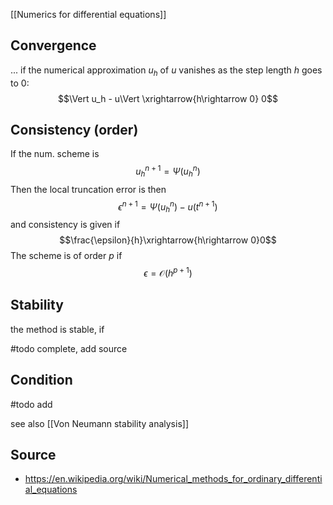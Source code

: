 [[Numerics for differential equations]]


## Convergence
... if the numerical approximation $u_h$ of $u$ vanishes as the step length $h$ goes to $0$:
$$\Vert u_h - u\Vert \xrightarrow{h\rightarrow 0} 0$$


## Consistency (order)
If the num. scheme is
$$u_{h}^{n+1} = \Psi(u_h^n) $$
Then the local truncation error is then
$$\epsilon^{n+1} = \Psi(u_h^n) - u(t^{n+1})$$
and consistency is given if
$$\frac{\epsilon}{h}\xrightarrow{h\rightarrow 0}0$$
The scheme is of order $p$ if
$$\epsilon =\mathcal{O}(h^{p+1})$$



## Stability
the method is stable, if

#todo complete, add source



## Condition

#todo add




see also [[Von Neumann stability analysis]]


## Source
- https://en.wikipedia.org/wiki/Numerical_methods_for_ordinary_differential_equations
